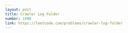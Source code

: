 ```yaml
---
layout: post
title: Crawler Log Folder
number: 1598
link: https://leetcode.com/problems/crawler-log-folder
---
```


